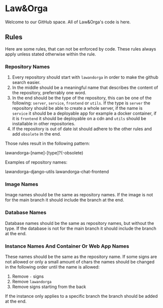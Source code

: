 # Law&Orga

Welcome to our GitHub space. All of Law&Orga's code is here.

## Rules

Here are some rules, that can not be enforced by code. These rules always apply unless stated otherwise within the rule.

### Repository Names

1. Every repository should start with `lawandorga` in order to make the github search easier.
2. In the middle should be a meaningful name that describes the content of the repository, preferrably one word.
3. In the end should be the type of the repository, this can be one of the following: `server`, `service`, `frontend` or `utils`. If the type is `server` the repository should be able to create a whole server, if the name is `service` it should be a deployable app for example a docker container, if it is `frontend` it should be deployable on a cdn and `utils` should be installable in other repositories.
4. If the repository is out of date ist should adhere to the other rules and add `obsolete` in the end.

Those rules result in the following pattern:

lawandorga-[name]-[type]?(-obsolete)

Examples of repository names:

lawandorga-django-utils
lawandorga-chat-frontend

### Image Names

Image names should be the same as repository names. If the image is not for the main branch it should include the branch at the end.

### Database Names

Database names should be the same as repository names, but without the type. If the database is not for the main branch it should include the branch at the end.

### Instance Names And Container Or Web App Names

These names should be the same as the repository name. If some signs are not allowed or only a small amount of chars the names should be changed in the following order until the name is allowed:

1. Remove `-` signs
2. Remove `lawandorga`
3. Remove signs starting from the back

If the instance only applies to a specific branch the branch should be added at the end.
